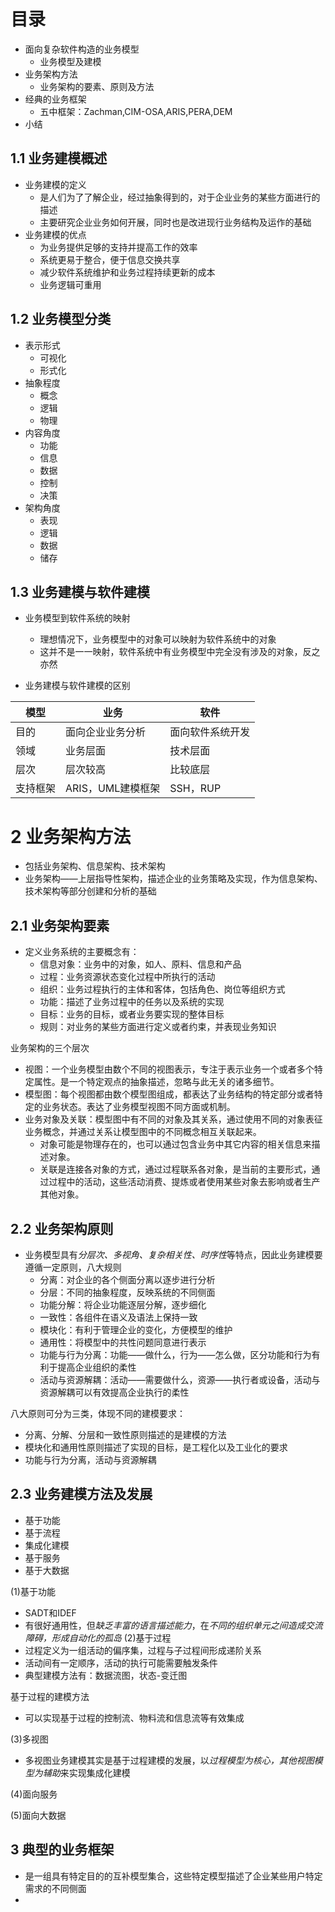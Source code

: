 # 目录
+ 面向复杂软件构造的业务模型
  + 业务模型及建模
+ 业务架构方法
  + 业务架构的要素、原则及方法
+ 经典的业务框架
  + 五中框架：Zachman,CIM-OSA,ARIS,PERA,DEM
+ 小结

## 1.1 业务建模概述
+ 业务建模的定义
  + 是人们为了了解企业，经过抽象得到的，对于企业业务的某些方面进行的描述
  + 主要研究企业业务如何开展，同时也是改进现行业务结构及运作的基础
+ 业务建模的优点
  + 为业务提供足够的支持并提高工作的效率
  + 系统更易于整合，便于信息交换共享
  + 减少软件系统维护和业务过程持续更新的成本
  + 业务逻辑可重用

## 1.2 业务模型分类
+ 表示形式
  + 可视化
  + 形式化
+ 抽象程度
  + 概念
  + 逻辑
  + 物理
+ 内容角度
  + 功能
  + 信息
  + 数据
  + 控制
  + 决策
+ 架构角度
  + 表现
  + 逻辑
  + 数据
  + 储存

## 1.3 业务建模与软件建模
+ 业务模型到软件系统的映射
  + 理想情况下，业务模型中的对象可以映射为软件系统中的对象
  + 这并不是一一映射，软件系统中有业务模型中完全没有涉及的对象，反之亦然
  
+ 业务建模与软件建模的区别

 模型| 业务 | 软件 |
 ----|---- | -----
 目的|面向企业业务分析|面向软件系统开发
 领域|业务层面|技术层面
 层次|层次较高|比较底层
 支持框架|ARIS，UML建模框架|SSH，RUP

# 2 业务架构方法
+ 包括业务架构、信息架构、技术架构
+ 业务架构——上层指导性架构，描述企业的业务策略及实现，作为信息架构、技术架构等部分创建和分析的基础


## 2.1 业务架构要素
+ 定义业务系统的主要概念有：
  + 信息对象：业务中的对象，如人、原料、信息和产品
  + 过程：业务资源状态变化过程中所执行的活动
  + 组织：业务过程执行的主体和客体，包括角色、岗位等组织方式
  + 功能：描述了业务过程中的任务以及系统的实现
  + 目标：业务的目标，或者业务要实现的整体目标
  + 规则：对业务的某些方面进行定义或者约束，并表现业务知识
  
业务架构的三个层次
+ 视图：一个业务模型由数个不同的视图表示，专注于表示业务一个或者多个特定属性。是一个特定观点的抽象描述，忽略与此无关的诸多细节。
+ 模型图：每个视图都由数个模型图组成，都表达了业务结构的特定部分或者特定的业务状态。表达了业务模型视图不同方面或机制。
+ 业务对象及关联：模型图中有不同的对象及其关系，通过使用不同的对象表征业务概念，并通过关系让模型图中的不同概念相互关联起来。
  + 对象可能是物理存在的，也可以通过包含业务中其它内容的相关信息来描述对象。
  + 关联是连接各对象的方式，通过过程联系各对象，是当前的主要形式，通过过程中的活动，这些活动消费、提炼或者使用某些对象去影响或者生产其他对象。
  

## 2.2 业务架构原则
+ 业务模型具有*分层次、多视角、复杂相关性、时序性*等特点，因此业务建模要遵循一定原则，八大规则
  + 分离：对企业的各个侧面分离以逐步进行分析
  + 分层：不同的抽象程度，反映系统的不同侧面
  + 功能分解：将企业功能逐层分解，逐步细化
  + 一致性：各组件在语义及语法上保持一致
  + 模块化：有利于管理企业的变化，方便模型的维护
  + 通用性：将模型中的共性问题同意进行表示
  + 功能与行为分离：功能——做什么，行为——怎么做，区分功能和行为有利于提高企业组织的柔性
  + 活动与资源解耦：活动——需要做什么，资源——执行者或设备，活动与资源解耦可以有效提高企业执行的柔性
  
八大原则可分为三类，体现不同的建模要求：
+ 分离、分解、分层和一致性原则描述的是建模的方法
+ 模块化和通用性原则描述了实现的目标，是工程化以及工业化的要求
+ 功能与行为分离，活动与资源解耦

## 2.3 业务建模方法及发展
+ 基于功能
+ 基于流程
+ 集成化建模
+ 基于服务
+ 基于大数据

(1)基于功能 
+ SADT和IDEF
+ 有很好通用性，但*缺乏丰富的语言描述能力*，在*不同的组织单元之间造成交流障碍，形成自动化的孤岛*
(2)基于过程
+ 过程定义为一组活动的偏序集，过程与子过程间形成递阶关系
+ 活动间有一定顺序，活动的执行可能需要触发条件
+ 典型建模方法有：数据流图，状态-变迁图

基于过程的建模方法
+ 可以实现基于过程的控制流、物料流和信息流等有效集成

(3)多视图
+ 多视图业务建模其实是基于过程建模的发展，以*过程模型为核心，其他视图模型为辅助*来实现集成化建模

(4)面向服务

(5)面向大数据

## 3 典型的业务框架
+ 是一组具有特定目的的互补模型集合，这些特定模型描述了企业某些用户特定需求的不同侧面
+ 





  